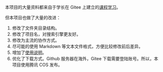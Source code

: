 本项目的大量资料都来自于学长在 Gitee 上建立的[课程学习](https://gitee.com/classmatezhu/course-learning)。

但本项目也做了大量的改进：
1. 修改了文件夹目录结构。
2. 修改了项目名，对搜索引擎更友好。
3. 修改为主流的协作方式。
4. 尽可能的使用 Markdown 等文本文件格式，方便比较修改前后差异。
5. 增加了[使用说明](./使用说明.md)。
6. 优化了下载方式。Github 服务器在海外，Gitee 下载需要登陆账号。所以，本项目使用腾讯 COS 发布。

